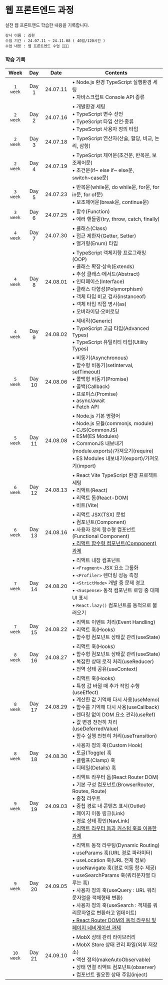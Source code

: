 # 웹 프론트엔드 과정

실전 웹 프론트엔드 학습한 내용을 기록합니다.

    강사 이름 : 김현
    수업 기간 : 24.07.11 ~ 24.11.08 ( 40일/120시간 )
    수업 내용 : 웹 프론트엔드 수업 👩🏻‍💻

### 학습 기록

|   Week   |  Day  |   Date   | Contents                                                                                                |
| :------: | :---: | :------: | ------------------------------------------------------------------------------------------------------- |
| `1 week` | Day 1 | 24.07.11 | • Node.js 환경 TypeScript 실행환경 세팅 <br>• 자바스크립트 Console API 종류 |
| `2 week` | Day 2 | 24.07.16 | • 개발환경 세팅 <br>• TypeScript 변수 선언 <br>• TypeScript 타입 선언·종류 <br>• TypeScript 사용자 정의 타입 |
| `2 week` | Day 3 | 24.07.18 | • TypeScript 연산자(산술, 할당, 비교, 논리, 삼항) |
| `2 week` | Day 4 | 24.07.19 | • TypeScript 제어문(조건문, 반복문, 보조제어문) <br>• 조건문(if~ else if~ else문, switch~case문) |
| `3 week` | Day 5 | 24.07.23 | • 반복문(while문, do while문, for문, for in문, for of문) <br>• 보조제어문(break문, continue문) |
| `3 week` | Day 6 | 24.07.25 | • 함수(Function) <br>• 에러 핸들링(try, throw, catch, finally) |
| `4 week` | Day 7 | 24.07.30 | • 클래스(Class) <br>• 접근 제한자(Getter, Setter) <br>• 열거형(Enum) 타입 |
| `4 week` | Day 8 | 24.08.01 | • TypeScript 객체지향 프로그래밍(OOP) <br>• 클래스 확장·상속(Extends) <br>• 추상 클래스·메서드(Abstract) <br>• 인터페이스(Interface) <br>• 클래스 다형성(Polymorphism) <br>• 객체 타입 비교 검사(instanceof) <br>• 객체 타입 직접 명시(as) <br>• 오버라이딩·오버로딩 |
| `4 week` | Day 9 | 24.08.02 | • 제네릭(Generic) <br>• TypeScript 고급 타입(Advanced Types) <br>• TypeScript 유틸리티 타입(Utility Types) |
| `5 week` | Day 10 | 24.08.06 | • 비동기(Asynchronous) <br>• 함수형 비동기(setInterval, setTimeout) <br>• 콜백형 비동기(Promise) <br>• 콜백(Callback) <br>• 프로미스(Promise) <br>• async/await <br>• Fetch API |
| `5 week` | Day 11 | 24.08.08 | • Node.js 기본 명령어 <br>• Node.js 모듈(commonjs, module) <br>• CJS(CommonJS) <br>• ESM(ES Modules) <br>• CommonJS 내보내기(module.exports)/가져오기(require) <br>• ES Modules 내보내기(export)/가져오기(import) |
| `6 week` | Day 12 | 24.08.13 | • React Vite TypeScript 환경 프로젝트 세팅 <br>• 리액트(React) <br>• 리액트 돔(React-DOM) <br>• 비트(Vite) |
| `6 week` | Day 13 | 24.08.16 | • 리액트 JSX(TSX) 문법 <br>• 컴포넌트(Component) <br>• 사용자 정의 함수형 컴포넌트(Functional Component) <br>[• 리액트 함수형 컴포넌트(Component) 과제](https://github.com/KwonSsohyun/FED_WEB_2024/issues/1) |
| `7 week` | Day 14 | 24.08.20 | • 리액트 내장 컴포넌트 <br>• `<Fragment>` JSX 요소 그룹화 <br>• `<Profiler>` 렌더링 성능 측정 <br>• `<StrictMode>` 개발 중 문제 경고 <br>• `<Suspense>` 동적 컴포넌트 로딩 중 대체 UI 표시 <br>• `React.lazy()` 컴포넌트를 동적으로 불러오기 |
| `7 week` | Day 15 | 24.08.22 | • 리액트 이벤트 처리(Event Handling) <br>• 리액트 훅(Hooks) <br>• 함수형 컴포넌트 상태값 관리(useState) |
| `8 week` | Day 16 | 24.08.27 | • 리액트 훅(Hooks) <br>• 함수형 컴포넌트 상태값 관리(useState) <br>• 복잡한 상태 로직 처리(useReducer) <br>• 전역 상태 공유(useContext) |
| `8 week` | Day 17 | 24.08.29 | • 리액트 훅(Hooks) <br>• 특정 값 바뀔 때 추가 작업 수행(useEffect) <br>• 계산한 값 기억해 다시 사용(useMemo) <br>• 함수를 기억해 다시 사용(useCallback) <br>• 렌더링 없이 DOM 요소 관리(useRef) <br>• 값 변경 천천히 처리(useDeferredValue) <br>• 함수 실행 천천히 처리(useTransition) |
| `8 week` | Day 18 | 24.08.30 | • 사용자 정의 훅(Custom Hook) <br>• 토글(Toggle) 훅 <br>• 클램프(Clamp) 훅 <br>• 디테일(Details) 훅 |
| `9 week` | Day 19 | 24.09.03 | • 리액트 라우터 돔(React Router DOM) <br>• 기본 구성 컴포넌트(BrowserRouter, Routes, Route) <br>• 중첩 라우트 <br>• 중첩 경로 내 콘텐츠 표시(Outlet) <br>• 페이지 이동 링크(Link) <br>• 경로 상태 확인(NavLink) <br>[• 리액트 라우터 돔과 커스텀 훅을 이용한 과제](https://github.com/KwonSsohyun/FED_WEB_2024/issues/2) |
| `9 week` | Day 20 | 24.09.05 | • 리액트 동적 라우팅(Dynamic Routing) <br>• useParams 훅(URL 경로 파라미터) <br>• useLocation 훅(URL 전체 정보) <br>• useNavigate 훅(경로 이동 함수 제공) <br>• useSearchParams 훅(쿼리문자열 다루는 훅) <br>• 사용자 정의 훅(useQuery : URL 쿼리문자열을 객체형태 변환) <br>• 사용자 정의 훅(useSearch : 객체를 쿼리문자열로 변환하고 업데이트) <br>[• React Router DOM의 동적 라우팅 및 페이지 네비게이션 과제](https://github.com/KwonSsohyun/FED_WEB_2024/issues/3) |
| `10 week` | Day 21 | 24.09.10 | • MobX 상태 관리 라이브러리 <br>• MobX Store 상태 관리 파일(외부 저장소) <br>• 액션 정의(makeAutoObservable) <br>• 상태 연결 리액트 컴포넌트(observer) <br>• 컴포넌트 필요한 상태 주입(inject) |

